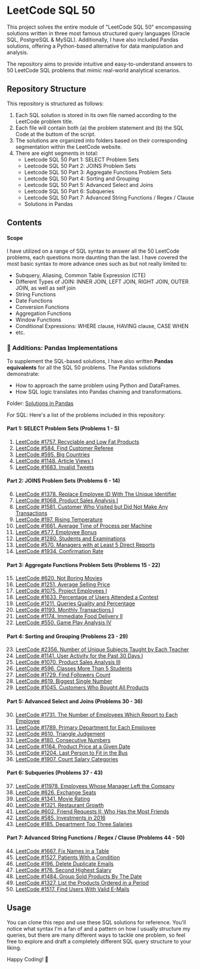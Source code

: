 # LeetCode SQL 50

This project solves the entire module of "LeetCode SQL 50" encompassing solutions written in three most famous structured query languages (Oracle SQL, PostgreSQL & MySQL). Additionally, I have also included Pandas solutions, offering a Python-based alternative for data manipulation and analysis.

The repository aims to provide intuitive and easy-to-understand answers to 50 LeetCode SQL problems that mimic real-world analytical scenarios.

## Repository Structure

This repository is structured as follows:

1. Each SQL solution is stored in its own file named according to the LeetCode problem title.
2. Each file will contain both (a) the problem statement and (b) the SQL Code at the buttom of the script.
3. The solutions are organized into folders based on their corresponding segmentation within the LeetCode website.
4. There are eight segments in total:
   - Leetcode SQL 50 Part 1: SELECT Problem Sets
   - Leetcode SQL 50 Part 2: JOINS Problem Sets
   - Leetcode SQL 50 Part 3: Aggregate Functions Problem Sets
   - Leetcode SQL 50 Part 4: Sorting and Grouping
   - Leetcode SQL 50 Part 5: Advanced Select and Joins
   - Leetcode SQL 50 Part 6: Subqueries
   - Leetcode SQL 50 Part 7: Advanced String Functions / Regex / Clause
   - Solutions in Pandas

## Contents

#### Scope
I have utilized on a range of SQL syntax to answer all the 50 LeetCode problems, each questions more daunting than the last. I have covered the most basic syntax to more advance ones such as but not really limited to:
   - Subquery, Aliasing, Common Table Expression (CTE)
   - Different Types of JOIN: INNER JOIN, LEFT JOIN, RIGHT JOIN, OUTER JOIN, as well as self join
   - String Functions
   - Date Functions
   - Conversion Functions
   - Aggregation Functions
   - Window Functions
   - Conditional Expressions: WHERE clause, HAVING clause, CASE WHEN
   - etc.

### 📌 Additions: Pandas Implementations

To supplement the SQL-based solutions, I have also written **Pandas equivalents** for all the SQL 50 problems. The Pandas solutions demonstrate:
- How to approach the same problem using Python and DataFrames.
- How SQL logic translates into Pandas chaining and transformations.

Folder: [Solutions in Pandas](https://github.com/edalisayds/leetcode_sql_50/blob/main/Solutions%20in%20Pandas)

For SQL: Here's a list of the problems included in this repository:
#### Part 1: SELECT Problem Sets (Problems 1 - 5)
1. [LeetCode #1757. Recyclable and Low Fat Products](https://github.com/edalisayds/leetcode_sql_50/blob/main/Part%201%20SELECT%20Problem%20Sets%20(Problems%201%20-%205)/01_recyclable_and_low_fat_products.sql)
2. [LeetCode #584. Find Customer Referee](https://github.com/edalisayds/leetcode_sql_50/blob/main/Part%201%20SELECT%20Problem%20Sets%20(Problems%201%20-%205)/02_find_customer_referee.sql)
3. [LeetCode #595. Big Countries](https://github.com/edalisayds/leetcode_sql_50/blob/main/Part%201%20SELECT%20Problem%20Sets%20(Problems%201%20-%205)/03_big_countries.sql)
4. [LeetCode #1148. Article Views I](https://github.com/edalisayds/leetcode_sql_50/blob/main/Part%201%20SELECT%20Problem%20Sets%20(Problems%201%20-%205)/04_article_views_i.sql)
5. [LeetCode #1683. Invalid Tweets](https://github.com/edalisayds/leetcode_sql_50/blob/main/Part%201%20SELECT%20Problem%20Sets%20(Problems%201%20-%205)/05_invalid_tweets.sql)

#### Part 2: JOINS Problem Sets (Problems 6 - 14)
6. [LeetCode #1378. Replace Employee ID With The Unique Identifier](https://github.com/edalisayds/leetcode_sql_50/blob/main/Part%202%20JOINS%20Problem%20Sets%20(Problems%206%20-%2014)/06_replace_employee_id_with_the_unique_identifier.sql)
7. [LeetCode #1068. Product Sales Analysis I](https://github.com/edalisayds/leetcode_sql_50/blob/main/Part%202%20JOINS%20Problem%20Sets%20(Problems%206%20-%2014)/07_product_sales_analysis_i.sql)
8. [LeetCode #1581. Customer Who Visited but Did Not Make Any Transactions](https://github.com/edalisayds/leetcode_sql_50/blob/main/Part%202%20JOINS%20Problem%20Sets%20(Problems%206%20-%2014)/08_customer_who_visited_but_did_not_make_any_transactions.sql)
9. [LeetCode #197. Rising Temperature](https://github.com/edalisayds/leetcode_sql_50/blob/main/Part%202%20JOINS%20Problem%20Sets%20(Problems%206%20-%2014)/09_rising_temperature.sql)
10. [LeetCode #1661. Average Time of Process per Machine](https://github.com/edalisayds/leetcode_sql_50/blob/main/Part%202%20JOINS%20Problem%20Sets%20(Problems%206%20-%2014)/10_average_time_of_process_per_machine.sql)
11. [LeetCode #577. Employee Bonus](https://github.com/edalisayds/leetcode_sql_50/blob/main/Part%202%20JOINS%20Problem%20Sets%20(Problems%206%20-%2014)/11_employee_bonus.sql)
12. [LeetCode #1280. Students and Examinations](https://github.com/edalisayds/leetcode_sql_50/blob/main/Part%202%20JOINS%20Problem%20Sets%20(Problems%206%20-%2014)/12_students_and_examinations.sql)
13. [LeetCode #570. Managers with at Least 5 Direct Reports](https://github.com/edalisayds/leetcode_sql_50/blob/main/Part%202%20JOINS%20Problem%20Sets%20(Problems%206%20-%2014)/13_managers_with_at_least_five_direc_reports.sql)
14. [LeetCode #1934. Confirmation Rate](https://github.com/edalisayds/leetcode_sql_50/blob/main/Part%202%20JOINS%20Problem%20Sets%20(Problems%206%20-%2014)/14_confimation_rate.sql)

#### Part 3: Aggregate Functions Problem Sets (Problems 15 - 22)
15. [LeetCode #620. Not Boring Movies](https://github.com/edalisayds/leetcode_sql_50/blob/main/Part%203%20Aggregate%20Functions%20Problem%20Sets%20(Problems%2015%20-%2022)/15_not_boring_movies.sql)
16. [LeetCode #1251. Average Selling Price](https://github.com/edalisayds/leetcode_sql_50/blob/main/Part%203%20Aggregate%20Functions%20Problem%20Sets%20(Problems%2015%20-%2022)/16_average_selling_price.sql)
17. [LeetCode #1075. Project Employees I](https://github.com/edalisayds/leetcode_sql_50/blob/main/Part%203%20Aggregate%20Functions%20Problem%20Sets%20(Problems%2015%20-%2022)/17_project_employees_i.sql)
18. [LeetCode #1633. Percentage of Users Attended a Contest](https://github.com/edalisayds/leetcode_sql_50/blob/main/Part%203%20Aggregate%20Functions%20Problem%20Sets%20(Problems%2015%20-%2022)/18_percente_of_users_attended_a_contest.sql)
19. [LeetCode #1211. Queries Quality and Percentage](https://github.com/edalisayds/leetcode_sql_50/blob/main/Part%203%20Aggregate%20Functions%20Problem%20Sets%20(Problems%2015%20-%2022)/19_queries_quality_and_percentage.sql)
20. [LeetCode #1193. Monthly Transactions I](https://github.com/edalisayds/leetcode_sql_50/blob/main/Part%203%20Aggregate%20Functions%20Problem%20Sets%20(Problems%2015%20-%2022)/20_monthly_transactions_i.sql)
21. [LeetCode #1174. Immediate Food Delivery II](https://github.com/edalisayds/leetcode_sql_50/blob/main/Part%203%20Aggregate%20Functions%20Problem%20Sets%20(Problems%2015%20-%2022)/21_immediate_food_delivery_ii.sql)
22. [LeetCode #550. Game Play Analysis IV](https://github.com/edalisayds/leetcode_sql_50/blob/main/Part%203%20Aggregate%20Functions%20Problem%20Sets%20(Problems%2015%20-%2022)/22_game_play_analysis_iv.sql)

#### Part 4: Sorting and Grouping (Problems 23 - 29)
23. [LeetCode #2356. Number of Unique Subjects Taught by Each Teacher](https://github.com/edalisayds/leetcode_sql_50/blob/main/Part%204%20Sorting%20and%20Grouping%20(Problems%2023%20-%2029)/23_number_of_unique_subjects_taught_by_each_teacher.sql)
24. [LeetCode #1141. User Activity for the Past 30 Days I](https://github.com/edalisayds/leetcode_sql_50/blob/main/Part%204%20Sorting%20and%20Grouping%20(Problems%2023%20-%2029)/24_user_activity_for_the_past_30_days_i.sql)
25. [LeetCode #1070. Product Sales Analysis III](https://github.com/edalisayds/leetcode_sql_50/blob/main/Part%204%20Sorting%20and%20Grouping%20(Problems%2023%20-%2029)/25_product_sales_analysis_iii.sql)
26. [LeetCode #596. Classes More Than 5 Students](https://github.com/edalisayds/leetcode_sql_50/blob/main/Part%204%20Sorting%20and%20Grouping%20(Problems%2023%20-%2029)/26_classes_more_than_5_students.sql)
27. [LeetCode #1729. Find Followers Count](https://github.com/edalisayds/leetcode_sql_50/blob/main/Part%204%20Sorting%20and%20Grouping%20(Problems%2023%20-%2029)/27_find_follwers_count.sql)
28. [LeetCode #619. Biggest Single Number](https://github.com/edalisayds/leetcode_sql_50/blob/main/Part%204%20Sorting%20and%20Grouping%20(Problems%2023%20-%2029)/28_biggest_single_number.sql)
29. [LeetCode #1045. Customers Who Bought All Products](https://github.com/edalisayds/leetcode_sql_50/blob/main/Part%204%20Sorting%20and%20Grouping%20(Problems%2023%20-%2029)/29_customers_who_bought_all_products.sql)

#### Part 5: Advanced Select and Joins (Problems 30 - 36)
30. [LeetCode #1731. The Number of Employees Which Report to Each Employee](https://github.com/edalisayds/leetcode_sql_50/blob/main/Part%205%20Advanced%20Select%20and%20Joins%20(Problems%2030%20-%2036)/30_the_number_of_employees_which_reports_to_each_employee.sql)
31. [LeetCode #1789. Primary Department for Each Employee](https://github.com/edalisayds/leetcode_sql_50/blob/main/Part%205%20Advanced%20Select%20and%20Joins%20(Problems%2030%20-%2036)/31_primary_department_for_each_employee.sql)
32. [LeetCode #610. Triangle Judgement](https://github.com/edalisayds/leetcode_sql_50/blob/main/Part%205%20Advanced%20Select%20and%20Joins%20(Problems%2030%20-%2036)/32_triangle_judgement.sql)
33. [LeetCode #180. Consecutive Numbers](https://github.com/edalisayds/leetcode_sql_50/blob/main/Part%205%20Advanced%20Select%20and%20Joins%20(Problems%2030%20-%2036)/33_consecutive_numbers.sql)
34. [LeetCode #1164. Product Price at a Given Date](https://github.com/edalisayds/leetcode_sql_50/blob/main/Part%205%20Advanced%20Select%20and%20Joins%20(Problems%2030%20-%2036)/34_product_price_at_a_given_date.sql)
35. [LeetCode #1204. Last Person to Fit in the Bus](https://github.com/edalisayds/leetcode_sql_50/blob/main/Part%205%20Advanced%20Select%20and%20Joins%20(Problems%2030%20-%2036)/35_last_person_to_fit_in_the_bus.sql)
36. [LeetCode #1907. Count Salary Categories](https://github.com/edalisayds/leetcode_sql_50/blob/main/Part%205%20Advanced%20Select%20and%20Joins%20(Problems%2030%20-%2036)/36_country_salary_categories.sql)

#### Part 6: Subqueries (Problems 37 - 43)
37. [LeetCode #11978. Employees Whose Manager Left the Company](https://github.com/edalisayds/leetcode_sql_50/blob/main/Part%206%20Subqueries%20(Problems%2037%20-%2043)/37_employees_whose_manager_left_the_company.sql)
38. [LeetCode #626. Exchange Seats](https://github.com/edalisayds/leetcode_sql_50/blob/main/Part%206%20Subqueries%20(Problems%2037%20-%2043)/38_exchange_seats.sql)
39. [LeetCode #1341. Movie Rating](https://github.com/edalisayds/leetcode_sql_50/blob/main/Part%206%20Subqueries%20(Problems%2037%20-%2043)/39_movie_rating.sql)
40. [LeetCode #1321. Restaurant Growth](https://github.com/edalisayds/leetcode_sql_50/blob/main/Part%206%20Subqueries%20(Problems%2037%20-%2043)/40_restaurant_growth.sql)
41. [LeetCode #602. Friend Requests II: Who Has the Most Friends](https://github.com/edalisayds/leetcode_sql_50/blob/main/Part%206%20Subqueries%20(Problems%2037%20-%2043)/41_friend_requests_ii_who_has_the_most_friends.sql)
42. [LeetCode #585. Investments in 2016](https://github.com/edalisayds/leetcode_sql_50/blob/main/Part%206%20Subqueries%20(Problems%2037%20-%2043)/42_investments_in_2016.sql)
43. [LeetCode #185. Department Top Three Salaries](https://github.com/edalisayds/leetcode_sql_50/blob/main/Part%206%20Subqueries%20(Problems%2037%20-%2043)/43_department_top_three_salaries.sql)

#### Part 7: Advanced String Functions / Regex / Clause (Problems 44 - 50)
44. [LeetCode #1667. Fix Names in a Table](https://github.com/edalisayds/leetcode_sql_50/blob/main/Part%207%20Advanced%20String%20Functions%20%20Regex%20%20Clause%20(Problems%2044%20-%2050)/44_fix_names_in_a_table.sql)
45. [LeetCode #1527. Patients With a Condition](https://github.com/edalisayds/leetcode_sql_50/blob/main/Part%207%20Advanced%20String%20Functions%20%20Regex%20%20Clause%20(Problems%2044%20-%2050)/45_patients_with_a_condition.sql)
46. [LeetCode #196. Delete Duplicate Emails](https://github.com/edalisayds/leetcode_sql_50/blob/main/Part%207%20Advanced%20String%20Functions%20%20Regex%20%20Clause%20(Problems%2044%20-%2050)/46_delete_duplicate_emails.sql)
47. [LeetCode #176. Second Highest Salary](https://github.com/edalisayds/leetcode_sql_50/blob/main/Part%207%20Advanced%20String%20Functions%20%20Regex%20%20Clause%20(Problems%2044%20-%2050)/47_second_highest_salary.sql)
48. [LeetCode #1484. Group Sold Products By The Date](https://github.com/edalisayds/leetcode_sql_50/blob/main/Part%207%20Advanced%20String%20Functions%20%20Regex%20%20Clause%20(Problems%2044%20-%2050)/48_group_sold_products_by_the_date.sql)
49. [LeetCode #1327. List the Products Ordered in a Period](https://github.com/edalisayds/leetcode_sql_50/blob/main/Part%207%20Advanced%20String%20Functions%20%20Regex%20%20Clause%20(Problems%2044%20-%2050)/49_list_the_products_ordered_in_a_period.sql)
50. [LeetCode #1517. Find Users With Valid E-Mails](https://github.com/edalisayds/leetcode_sql_50/blob/main/Part%207%20Advanced%20String%20Functions%20%20Regex%20%20Clause%20(Problems%2044%20-%2050)/50_find_users_with_valid_e-mails.sql)

## Usage

You can clone this repo and use these SQL solutions for reference. You'll notice what syntax I'm a fan of and a pattern on how I usually structure my queries, but there are many different ways to tackle one problem, so feel free to explore and draft a completely different SQL query structure to your liking.

Happy Coding! 🚀